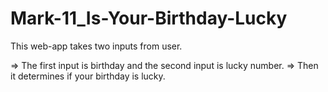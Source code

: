# Mark-11_Is-Your-Birthday-Lucky

This web-app takes two inputs from user.

=> The first input is birthday and the second input is lucky number.
=> Then it determines if your birthday is lucky.

